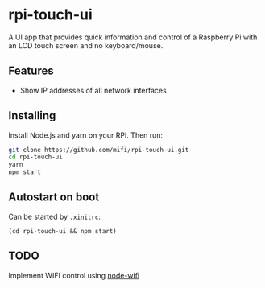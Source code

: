 # rpi-touch-ui

A UI app that provides quick information and control of a Raspberry Pi with an LCD touch screen and no keyboard/mouse.

## Features
- Show IP addresses of all network interfaces

## Installing

Install Node.js and yarn on your RPI. Then run:

```bash
git clone https://github.com/mifi/rpi-touch-ui.git
cd rpi-touch-ui
yarn
npm start
```

## Autostart on boot

Can be started by `.xinitrc`:

```
(cd rpi-touch-ui && npm start)
```

## TODO

Implement WIFI control using [node-wifi](https://github.com/friedrith/node-wifi)
